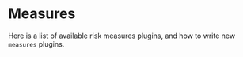 # Measures

Here is a list of available risk measures plugins, and how to write new `measures` plugins.
